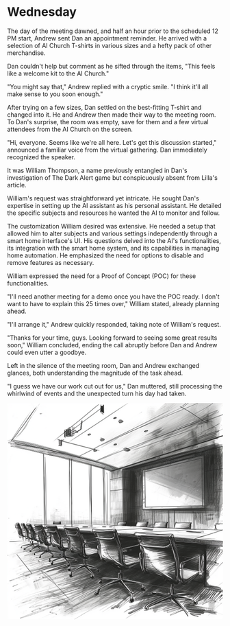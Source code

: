 # Wednesday

The day of the meeting dawned, and half an hour prior to the scheduled 12 PM start, Andrew sent Dan an appointment reminder. He arrived with a selection of AI Church T-shirts in various sizes and a hefty pack of other merchandise.

Dan couldn't help but comment as he sifted through the items, "This feels like a welcome kit to the AI Church."

"You might say that," Andrew replied with a cryptic smile. "I think it'll all make sense to you soon enough."

After trying on a few sizes, Dan settled on the best-fitting T-shirt and changed into it. He and Andrew then made their way to the meeting room. To Dan's surprise, the room was empty, save for them and a few virtual attendees from the AI Church on the screen.

"Hi, everyone. Seems like we're all here. Let's get this discussion started," announced a familiar voice from the virtual gathering. Dan immediately recognized the speaker.

It was William Thompson, a name previously entangled in Dan's investigation of The Dark Alert game but conspicuously absent from Lilla's article.

William's request was straightforward yet intricate. He sought Dan's expertise in setting up the AI assistant as his personal assistant. He detailed the specific subjects and resources he wanted the AI to monitor and follow.

The customization William desired was extensive. He needed a setup that allowed him to alter subjects and various settings independently through a smart home interface's UI. His questions delved into the AI's functionalities, its integration with the smart home system, and its capabilities in managing home automation. He emphasized the need for options to disable and remove features as necessary.

William expressed the need for a Proof of Concept (POC) for these functionalities.

"I'll need another meeting for a demo once you have the POC ready. I don't want to have to explain this 25 times over," William stated, already planning ahead.

"I'll arrange it," Andrew quickly responded, taking note of William's request.

"Thanks for your time, guys. Looking forward to seeing some great results soon," William concluded, ending the call abruptly before Dan and Andrew could even utter a goodbye.

Left in the silence of the meeting room, Dan and Andrew exchanged glances, both understanding the magnitude of the task ahead.

"I guess we have our work cut out for us," Dan muttered, still processing the whirlwind of events and the unexpected turn his day had taken.

![Meeting](./images/10.meeting.png "Meeting")
